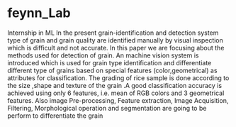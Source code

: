 # feynn_Lab
Internship in ML
In the present grain-identification and detection system type of grain and grain quality are identified manually 
by visual inspection which is difficult and not accurate. In this paper we are focusing about the methods used 
for detection of grain. An machine vision system is introduced which is used for grain type identification and 
differentiate different type of grains based on special features (color,geometrical) as attributes for 
classification. The grading of rice sample is done according to the size ,shape and texture of the grain .A good 
classification accuracy is achieved using only 6 features, i.e. mean of RGB colors and 3 geometrical features. 
Also image Pre-processing, Feature extraction, Image Acquisition, Filtering, Morphological operation and 
segmentation are going to be perform to differentiate the grain

